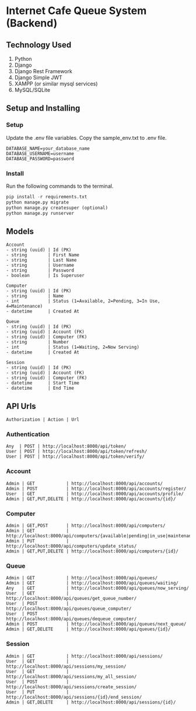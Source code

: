 # Internet Cafe Queue System (Backend)

## Technology Used

1. Python
2. Django
3. Django Rest Framework
4. Django Simple JWT
5. XAMPP (or similar mysql services)
6. MySQL/SQLite

## Setup and Installing

### Setup
Update the .env file variables.
Copy the sample_env.txt to .env file.
```
DATABASE_NAME=your_database_name
DATABASE_USERNAME=username
DATABASE_PASSWORD=password
```

### Install
Run the following commands to the terminal.
```python
pip install -r requirements.txt
python manage.py migrate
python manage.py createsuper (optional)
python manage.py runserver
```

## Models

```
Account
- string (uuid) | Id (PK)
- string        | First Name
- string        | Last Name
- string        | Username
- string        | Password
- boolean       | Is Superuser
```

```
Computer
- string (uuid) | Id (PK)
- string        | Name
- int           | Status (1=Available, 2=Pending, 3=In Use, 4=Maintenance)
- datetime      | Created At
```

```
Queue
- string (uuid) | Id (PK)
- string (uuid) | Account (FK)
- string (uuid) | Computer (FK)
- string        | Number
- int           | Status (1=Waiting, 2=Now Serving)
- datetime      | Created At
```

```
Session
- string (uuid) | Id (PK)
- string (uuid) | Account (FK)
- string (uuid) | Computer (FK)
- datetime      | Start Time
- datetime      | End Time
```
## API Urls

```
Authorization | Action | Url
```

### Authentication

```
Any  | POST | http://localhost:8000/api/token/
User | POST | http://localhost:8000/api/token/refresh/
User | POST | http://localhost:8000/api/token/verify/
```
 
### Account

```
Admin | GET            | http://localhost:8000/api/accounts/
Admin | POST           | http://localhost:8000/api/accounts/register/
User  | GET            | http://localhost:8000/api/accounts/profile/
Admin | GET,PUT,DELETE | http://localhost:8000/api/accounts/{id}/
```

### Computer
```
Admin | GET,POST       | http://localhost:8000/api/computers/
Admin | GET            | http://localhost:8000/api/computers/{available|pending|in_use|maintenance}/
Admin | PUT            | http://localhost:8000/api/computers/update_status/
Admin | GET,PUT,DELETE | http://localhost:8000/api/computers/{id}/
```

### Queue
```
Admin | GET            | http://localhost:8000/api/queues/
Admin | GET            | http://localhost:8000/api/queues/waiting/
Any   | GET            | http://localhost:8000/api/queues/now_serving/
User  | GET            | http://localhost:8000/api/queues/get_queue_number/
User  | POST           | http://localhost:8000/api/queues/queue_computer/
User  | POST           | http://localhost:8000/api/queues/dequeue_computer/
Admin | POST           | http://localhost:8000/api/queues/next_queue/
Admin | GET,DELETE     | http://localhost:8000/api/queues/{id}/
```

### Session
```
Admin | GET            | http://localhost:8000/api/sessions/
User  | GET            | http://localhost:8000/api/sessions/my_session/
User  | GET            | http://localhost:8000/api/sessions/my_all_session/
User  | POST           | http://localhost:8000/api/sessions/create_session/
User  | PUT            | http://localhost:8000/api/sessions/{id}/end_session/
Admin | GET,DELETE     | http://localhost:8000/api/sessions/{id}/
```